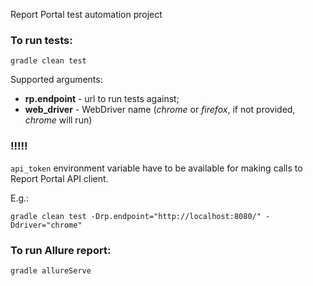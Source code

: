 Report Portal test automation project

### To run tests:

`gradle clean test`

Supported arguments:

* **rp.endpoint** - url to run tests against;
* **web_driver** - WebDriver name (_chrome_ or _firefox_, if not provided, _chrome_ will run) 

### !!!!!

`api_token` environment variable have to be available for making calls to Report Portal API client.

E.g.:

```shell
gradle clean test -Drp.endpoint="http://localhost:8080/" -Ddriver="chrome"
```

### To run Allure report:

```shell
gradle allureServe
```
